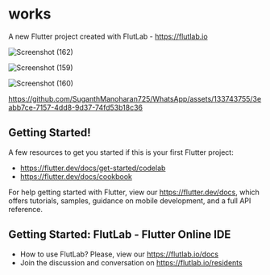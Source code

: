 # works

A new Flutter project created with FlutLab - https://flutlab.io


![Screenshot (162)](https://github.com/SuganthManoharan725/WhatsApp/assets/133743755/7b42de1e-935f-4c24-b4dc-1d6b29d29edd)

![Screenshot (159)](https://github.com/SuganthManoharan725/WhatsApp/assets/133743755/185e2951-a2fe-4ee5-9a6c-d732388f3f5e)

![Screenshot (160)](https://github.com/SuganthManoharan725/WhatsApp/assets/133743755/582c1809-a097-4b25-b93a-068769b39ae2)



https://github.com/SuganthManoharan725/WhatsApp/assets/133743755/3eabb7ce-7157-4dd8-9d37-74fd53b18c36


## Getting Started!

A few resources to get you started if this is your first Flutter project:

- https://flutter.dev/docs/get-started/codelab
- https://flutter.dev/docs/cookbook

For help getting started with Flutter, view our
https://flutter.dev/docs, which offers tutorials,
samples, guidance on mobile development, and a full API reference.

## Getting Started: FlutLab - Flutter Online IDE

- How to use FlutLab? Please, view our https://flutlab.io/docs
- Join the discussion and conversation on https://flutlab.io/residents
